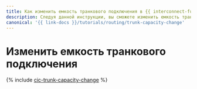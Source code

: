 ```yaml
---
title: Как изменить емкость транкового подключения в {{ interconnect-full-name }}
description: Следуя данной инструкции, вы сможете изменить емкость транкового подключения в {{ interconnect-name }}.
canonical: '{{ link-docs }}/tutorials/routing/trunk-capacity-change'
---
```


# Изменить емкость транкового подключения

{% include [cic-trunk-capacity-change](../../_tutorials/routing/trunk-capacity-change.md) %}


